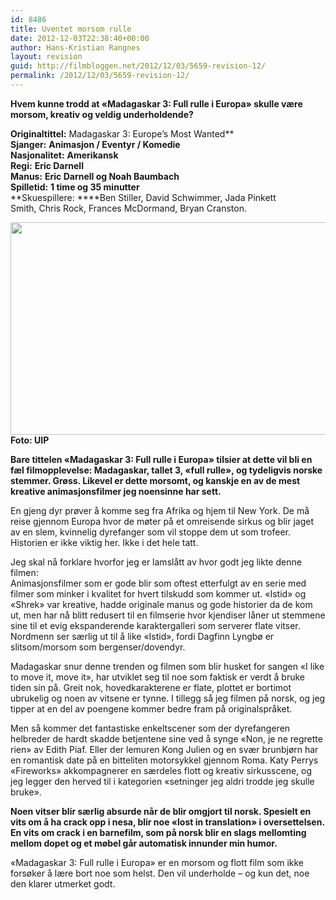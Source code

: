 ```yaml
---
id: 8486
title: Uventet morsom rulle
date: 2012-12-03T22:38:40+00:00
author: Hans-Kristian Rangnes
layout: revision
guid: http://filmbloggen.net/2012/12/03/5659-revision-12/
permalink: /2012/12/03/5659-revision-12/
---
```

**Hvem kunne trodd at &laquo;Madagaskar 3: Full rulle i Europa&raquo; skulle være morsom, kreativ og veldig underholdende?**

<!--more-->

**Originaltittel:** Madagaskar 3: Europe&#8217;s Most Wanted**  
**Sjanger:** **Animasjon / Eventyr / Komedie**  
**Nasjonalitet:** **Amerikansk**  
**Regi:** **Eric Darnell**  
**Manus:** **Eric Darnell og Noah Baumbach**  
**Spilletid:** **1 time og 35 minutter**  
**Skuespillere: ****Ben Stiller, David Schwimmer, Jada Pinkett Smith, Chris Rock, Frances McDormand, Bryan Cranston.

**<a href="http://filmbloggen.net/2012/08/03/uventet-full-rulle/madagaskar/" rel="attachment wp-att-5660"><img class="alignnone size-large wp-image-5660" src="http://filmbloggen.net/wp-content/uploads//2012/08/madagaskar-620x340.jpg" alt="" width="620" height="340" /></a>  
Foto: UIP**

**Bare tittelen «Madagaskar 3: Full rulle i Europa» tilsier at dette vil bli en fæl filmopplevelse: Madagaskar, tallet 3, «full rulle», og tydeligvis norske stemmer. Grøss. Likevel er dette morsomt, og kanskje en av de mest kreative animasjonsfilmer jeg noensinne har sett.**

En gjeng dyr prøver å komme seg fra Afrika og hjem til New York. De må reise gjennom Europa hvor de møter på et omreisende sirkus og blir jaget av en slem, kvinnelig dyrefanger som vil stoppe dem ut som trofeer. Historien er ikke viktig her. Ikke i det hele tatt.

Jeg skal nå forklare hvorfor jeg er lamslått av hvor godt jeg likte denne filmen:  
Animasjonsfilmer som er gode blir som oftest etterfulgt av en serie med filmer som minker i kvalitet for hvert tilskudd som kommer ut. «Istid» og «Shrek» var kreative, hadde originale manus og gode historier da de kom ut, men har nå blitt redusert til en filmserie hvor kjendiser låner ut stemmene sine til et evig ekspanderende karaktergalleri som serverer flate vitser. Nordmenn ser særlig ut til å like «Istid», fordi Dagfinn Lyngbø er slitsom/morsom som bergenser/dovendyr.

Madagaskar snur denne trenden og filmen som blir husket for sangen «I like to move it, move it», har utviklet seg til noe som faktisk er verdt å bruke tiden sin på. Greit nok, hovedkarakterene er flate, plottet er bortimot ubrukelig og noen av vitsene er tynne. I tillegg så jeg filmen på norsk, og jeg tipper at en del av poengene kommer bedre fram på originalspråket.

Men så kommer det fantastiske enkeltscener som der dyrefangeren helbreder de hardt skadde betjentene sine ved å synge «Non, je ne regrette rien» av Edith Piaf. Eller der lemuren Kong Julien og en svær brunbjørn har en romantisk date på en bitteliten motorsykkel gjennom Roma. Katy Perrys «Fireworks» akkompagnerer en særdeles flott og kreativ sirkusscene, og jeg legger den herved til i kategorien «setninger jeg aldri trodde jeg skulle bruke».

<span class='embed-youtube' style='text-align:center; display: block;'></span>

**Noen vitser blir særlig absurde når de blir omgjort til norsk. Spesielt en vits om å ha crack opp i nesa, blir noe &laquo;lost in translation&raquo; i oversettelsen. En vits om crack i en barnefilm, som på norsk blir en slags mellomting mellom dopet og et møbel går automatisk innunder min humor.**

«Madagaskar 3: Full rulle i Europa» er en morsom og flott film som ikke forsøker å lære bort noe som helst. Den vil underholde &#8211; og kun det, noe den klarer utmerket godt.

<div class="video-shortcode">
</div>